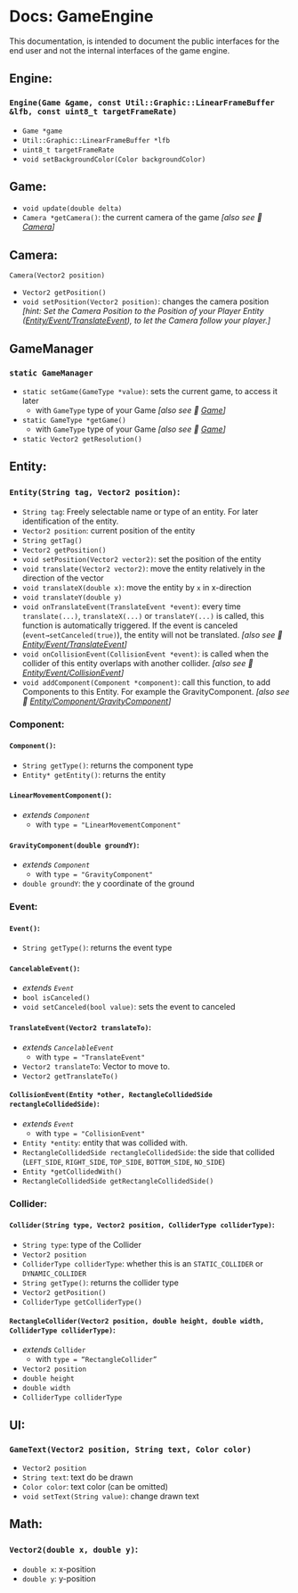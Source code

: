 # Docs: GameEngine

This documentation, is intended to document the public interfaces for the end user
and not the internal interfaces of the game engine.

## Engine:

### `Engine(Game &game, const Util::Graphic::LinearFrameBuffer &lfb, const uint8_t targetFrameRate)`

- `Game *game`
- `Util::Graphic::LinearFrameBuffer *lfb`
- `uint8_t targetFrameRate`
- `void setBackgroundColor(Color backgroundColor)`

## Game:

- `void update(double delta)`
- `Camera *getCamera()`: the current camera of the game *[also see 🔗 [Camera](#camera)]*

## Camera:
`Camera(Vector2 position)`
- `Vector2 getPosition()`
- `void setPosition(Vector2 position)`: changes the camera position
_[hint: Set the Camera Position to the Position of your Player Entity ([Entity/Event/TranslateEvent](#translateeventvector2-translateto)), to let the Camera follow your player.]_


## GameManager

### `static GameManager`

- `static setGame(GameType *value)`: sets the current game, to access it later
  - with `GameType` type of your Game *[also see 🔗 [Game](#game)]*
- `static GameType *getGame()`
  - with `GameType` type of your Game *[also see 🔗 [Game](#game)]*
- `static Vector2 getResolution()`

## Entity:

### `Entity(String tag, Vector2 position)`:

- `String tag`: Freely selectable name or type of an entity. For later identification of the entity.
- `Vector2 position`: current position of the entity
- `String getTag()`
- `Vector2 getPosition()`
- `void setPosition(Vector2 vector2)`: set the position of the entity
- `void translate(Vector2 vector2)`: move the entity relatively in the direction of the vector
- `void translateX(double x)`: move the entity by `x` in x-direction
- `void translateY(double y)`
- `void onTranslateEvent(TranslateEvent *event)`: every time `translate(...)`, `translateX(...)` or `translateY(...)` is called, this function is automatically triggered. If the event is canceled (`event→setCanceled(true)`), the entity will not be translated. *[also see 🔗 [Entity/Event/TranslateEvent](#translateeventvector2-translateto)]*
- `void onCollisionEvent(CollisionEvent *event)`: is called when the collider of this entity overlaps with another collider. *[also see 🔗 [Entity/Event/CollisionEvent](#collisionevententity-other-rectanglecollidedside-rectanglecollidedside)]*
- `void addComponent(Component *component)`: call this function, to add Components to this Entity. For example the GravityComponent. *[also see 🔗 [Entity/Component/GravityComponent](#gravitycomponentdouble-groundy)]*

### Component:

#### `Component()`:

- `String getType()`: returns the component type
- `Entity* getEntity()`: returns the entity

#### `LinearMovementComponent()`:

- *extends `Component`*
  - with `type = "LinearMovementComponent"`

#### `GravityComponent(double groundY)`:

- *extends `Component`*
  - with `type = "GravityComponent"`
- `double groundY`: the y coordinate of the ground

### Event:

#### `Event()`:

- `String getType()`: returns the event type

#### `CancelableEvent()`:

- *extends `Event`*
- `bool isCanceled()`
- `void setCanceled(bool value)`: sets the event to canceled

#### `TranslateEvent(Vector2 translateTo)`:

- *extends `CancelableEvent`*
  - with `type = "TranslateEvent"`
- `Vector2 translateTo`: Vector to move to.
- `Vector2 getTranslateTo()`

#### `CollisionEvent(Entity *other, RectangleCollidedSide rectangleCollidedSide)`:

- *extends `Event`*
  - with `type = "CollisionEvent"`
- `Entity *entity`: entity that was collided with.
- `RectangleCollidedSide rectangleCollidedSide`: the side that collided
(`LEFT_SIDE`, `RIGHT_SIDE`, `TOP_SIDE`, `BOTTOM_SIDE`, `NO_SIDE`)
- `Entity *getCollidedWith()`
-  `RectangleCollidedSide getRectangleCollidedSide()`

### Collider:

#### `Collider(String type, Vector2 position, ColliderType colliderType)`:

- `String type`: type of the Collider
- `Vector2 position`
- `ColliderType colliderType`: whether this is an `STATIC_COLLIDER` or `DYNAMIC_COLLIDER`
- `String getType()`: returns the collider type
- `Vector2 getPosition()`
- `ColliderType getColliderType()`

#### `RectangleCollider(Vector2 position, double height, double width, ColliderType colliderType)`:

- *extends* `Collider`
  - with `type = “RectangleCollider”`
- `Vector2 position`
- `double height`
- `double width`
- `ColliderType colliderType`

## UI:

### `GameText(Vector2 position, String text, Color color)`

- `Vector2 position`
- `String text`: text do be drawn
- `Color color`: text color (can be omitted)
- `void setText(String value)`: change drawn text

## Math:

### `Vector2(double x, double y)`:

- `double x`: x-position
- `double y`: y-position